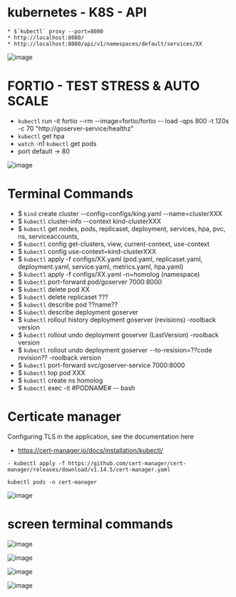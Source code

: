 # kubernetes - K8S - API
```
* $`kubectl` proxy --port=8080
* http://localhost:8080/
* http://localhost:8080/api/v1/namespaces/default/services/XX

```

![image](https://github.com/ivsonv/k8s-steps-initials/assets/63156114/bacf85c1-0726-4a03-8289-4644a9cc8539)

# FORTIO - TEST STRESS & AUTO SCALE
- `kubectl` run -it fortio --rm --image=fortio/fortio -- load -qps 800 -t 120s -c 70 "http://goserver-service/healthz"
- `kubectl` get hpa
- `watch` -n1 `kubectl` get pods
- port default -> 80

![image](https://github.com/ivsonv/k8s-steps-initials/assets/63156114/a372bc7c-b595-4771-94fc-8d0b948cfef7)

# Terminal Commands 
- $ `kind` create cluster --config=configs/king.yaml --name=clusterXXX
- $ `kubectl` cluster-info --context kind-clusterXXX
- $ `kubectl` get nodes, pods, replicaset, deployment, services, hpa, pvc, ns, serviceaccounts,
- $ `kubectl` config get-clusters, view, current-context, use-context
- $ `kubectl` config use-context=kind-clusterXXX 
- $ `kubectl` apply -f configs/XX.yaml (pod.yaml, replicaset.yaml, deployment.yaml, service.yaml, metrics.yaml, hpa.yaml)
- $ `kubectl` apply -f configs/XX.yaml -n=homolog (namespace)
- $ `kubectl` port-forward pod/goserver 7000:8000
- $ `kubectl` delete pod XX
- $ `kubectl` delete replicaset ???
- $ `kubectl` describe pod ??name??
- $ `kubectl` describe deployment goserver
- $ `kubectl` rollout history deployment goserver (revisions) -roolback version
- $ `kubectl` rollout undo deployment goserver (LastVersion) -roolback version
- $ `kubectl` rollout undo deployment goserver --to-resision=??code revision?? -roolback version
- $ `kubectl` port-forward svc/goserver-service 7000:8000
- $ `kubectl` top pod XXX
- $ `kubectl` create ns homolog
- $ `kubectl` exec -it #PODNAME# -- bash

# Certicate manager
Configuring TLS in the application, see the documentation here

- https://cert-manager.io/docs/installation/kubectl/

```
- kubectl apply -f https://github.com/cert-manager/cert-manager/releases/download/v1.14.5/cert-manager.yaml
```
```
kubectl pods -n cert-manager
```
![image](https://github.com/ivsonv/k8s-steps-initials/assets/63156114/7a596d37-6553-450c-a224-690430e9a136)

# screen terminal commands

![image](https://github.com/ivsonv/k8s-steps-initials/assets/63156114/7e896790-1ea4-4922-ba21-7fa638c68d7a)

![image](https://github.com/ivsonv/k8s-steps-initials/assets/63156114/967f1d12-8170-458d-a16e-8ba5fc235906)

![image](https://github.com/ivsonv/k8s-steps-initials/assets/63156114/16698637-24a0-4b4f-b441-fecbf20fe72c)

![image](https://github.com/ivsonv/k8s-steps-initials/assets/63156114/44ca2759-b34d-4464-b0c8-dc5a0215aca9)